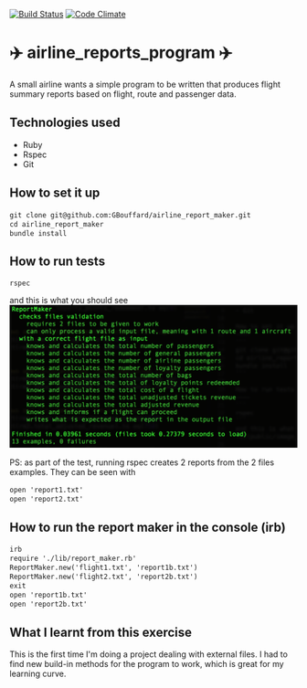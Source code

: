 [![Build Status](https://travis-ci.org/GBouffard/airline_report_maker.svg?branch=master)](https://travis-ci.org/GBouffard/airline_report_maker) [![Code Climate](https://codeclimate.com/github/GBouffard/airline_report_maker/badges/gpa.svg)](https://codeclimate.com/github/GBouffard/airline_report_maker)

:airplane: airline_reports_program :airplane:
===========
A small airline wants a simple program to be written that produces flight summary reports based on flight, route and passenger data. 

Technologies used
----
- Ruby
- Rspec
- Git

How to set it up
----
```
git clone git@github.com:GBouffard/airline_report_maker.git
cd airline_report_maker
bundle install
```

How to run tests
----
```
rspec
```
and this is what you should see
![](public/rspec_screenshot.png)

PS: as part of the test, running rspec creates 2 reports from the 2 files examples. They can be seen with
```
open 'report1.txt'
open 'report2.txt'
```

How to run the report maker in the console (irb)
----
```
irb
require './lib/report_maker.rb'
ReportMaker.new('flight1.txt', 'report1b.txt')
ReportMaker.new('flight2.txt', 'report2b.txt')
exit
open 'report1b.txt'
open 'report2b.txt'
```

What I learnt from this exercise
----
This is the first time I'm doing a project dealing with external files. I had to find new build-in methods for the program to work, which is great for my learning curve.